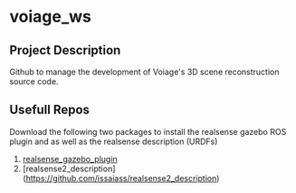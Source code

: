 # voiage_ws

## Project Description

Github to manage the development of Voiage's 3D scene reconstruction source code.

## Usefull Repos

Download the following two packages to install the realsense gazebo ROS plugin and as well as the realsense description (URDFs)

1. [realsense_gazebo_plugin](https://github.com/issaiass/realsense_gazebo_plugin) <br>
2. [realsense2_description] (https://github.com/issaiass/realsense2_description)

